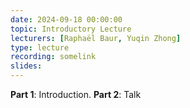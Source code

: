 ```yaml
---
date: 2024-09-18 00:00:00
topic: Introductory Lecture
lecturers: [Raphaël Baur, Yuqin Zhong]
type: lecture
recording: somelink
slides:
---
```


**Part 1**: Introduction. **Part 2**: Talk